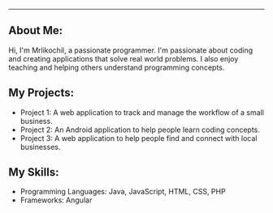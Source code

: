 
<html>
<head>
    
</head>
<body>
    <hr>
    <h2>About Me:</h2>
    <p>
        Hi, I'm Mrlikochil, a passionate programmer. I'm passionate about coding and creating applications that solve real world problems. I also enjoy teaching and helping others understand programming concepts.
    </p>
    <h2>My Projects:</h2>
    <ul>
        <li>Project 1: A web application to track and manage the workflow of a small business.</li>
        <li>Project 2: An Android application to help people learn coding concepts.</li>
        <li>Project 3: A web application to help people find and connect with local businesses.</li>
    </ul>
    <h2>My Skills:</h2>
    <ul>
        <li>Programming Languages: Java, JavaScript, HTML, CSS, PHP</li>
        <li>Frameworks: Angular
